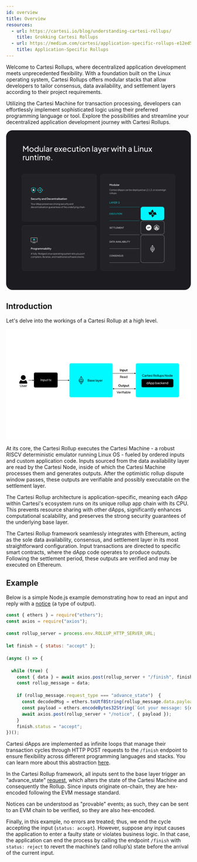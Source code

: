 ```yaml
---
id: overview
title: Overview
resources:
  - url: https://cartesi.io/blog/understanding-cartesi-rollups/
    title: Grokking Cartesi Rollups
  - url: https://medium.com/cartesi/application-specific-rollups-e12ed5d9de01
    title: Application-Specific Rollups
---
```



Welcome to Cartesi Rollups, where decentralized application development meets unprecedented flexibility. With a foundation built on the Linux operating system, Cartesi Rollups offers modular stacks that allow developers to tailor consensus, data availability, and settlement layers according to their project requirements.

Utilizing the Cartesi Machine for transaction processing, developers can effortlessly implement sophisticated logic using their preferred programming language or tool. Explore the possibilities and streamline your decentralized application development journey with Cartesi Rollups.

![img](../static/img/v1.3/image.png)


## Introduction 

Let's delve into the workings of a Cartesi Rollup at a high level.

![img](../static/img/v1.3/overview.jpg)


At its core, the Cartesi Rollup executes the Cartesi Machine - a robust RISCV deterministic emulator running Linux OS - fueled by ordered inputs and custom application code. Inputs sourced from the data availability layer are read by the Cartesi Node, inside of which the Cartesi Machine processes them and generates outputs. After the optimistic rollup dispute window passes, these outputs are verifiable and possibly executable on the settlement layer. 

The Cartesi Rollup architecture is application-specific, meaning each dApp within Cartesi's ecosystem runs on its unique rollup app chain with its CPU. This prevents resource sharing with other dApps, significantly enhances computational scalability, and preserves the strong security guarantees of the underlying base layer.

The Cartesi Rollup framework seamlessly integrates with Ethereum, acting as the sole data availability, consensus, and settlement layer in its most straightforward configuration. Input transactions are directed to specific smart contracts, where the dApp code operates to produce outputs. Following the settlement period, these outputs are verified and may be executed on Ethereum.

## Example

Below is a simple Node.js example demonstrating how to read an input and reply with a [notice](./rollups-apis/backend/notices.md) (a type of output).

```javascript
const { ethers } = require("ethers");
const axios = require("axios");

const rollup_server = process.env.ROLLUP_HTTP_SERVER_URL;

let finish = { status: "accept" };

(async () => {

  while (true) {
    const { data } = await axios.post(rollup_server + "/finish", finish);
    const rollup_message = data;

    if (rollup_message.request_type === "advance_state")  {
      const decodedMsg = ethers.toUtf8String(rollup_message.data.payload);
      const payload = ethers.encodeBytes32String(`Got your message: ${decodedMsg}`);
      await axios.post(rollup_server + "/notice", { payload });
    }
    finish.status = "accept";
})();

```

Cartesi dApps are implemented as infinite loops that manage their transaction cycles through HTTP POST requests to the `/finish` endpoint to ensure flexibility across different programming languages and stacks. You can learn more about this abstraction [here](./rollups-apis/backend/introduction.md).

In the Cartesi Rollup framework, all inputs sent to the base layer trigger an "advance_state" [request](./development/send-requests.md#initiate-an-advance-request), which alters the state of the Cartesi Machine and consequently the Rollup. Since inputs originate on-chain, they are hex-encoded following the EVM message standard.

Notices can be understood as "provable" events; as such, they can be sent to an EVM chain to be verified, so they are also hex-encoded.
 
Finally, in this example, no errors are treated; thus, we end the cycle accepting the input (`status: accept`). However, suppose any input causes the application to enter a faulty state or violates business logic. In that case, the application can end the process by calling the endpoint `/finish` with `status: reject` to revert the machine’s (and rollup’s) state before the arrival of the current input. 



